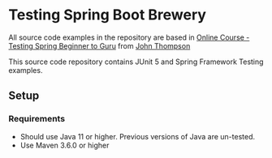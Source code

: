 # Testing Spring Boot Brewery

All source code examples in the repository are based in [Online Course - Testing Spring Beginner to Guru](https://www.udemy.com/testing-spring-boot-beginner-to-guru/?couponCode=GITHUB_REPO) from [John Thompson](https://springframework.guru/about/)

This source code repository contains JUnit 5 and Spring Framework Testing examples.

## Setup
### Requirements
* Should use Java 11 or higher. Previous versions of Java are un-tested.
* Use Maven 3.6.0 or higher


